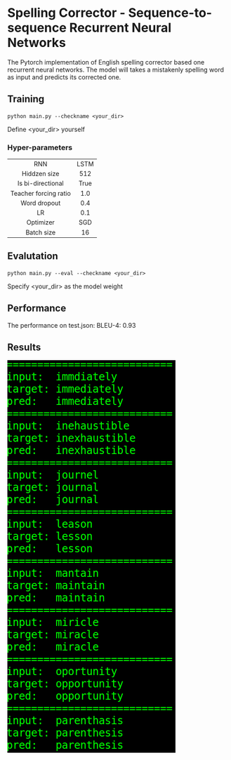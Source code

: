 # Spelling Corrector - Sequence-to-sequence Recurrent Neural Networks

The Pytorch implementation of English spelling corrector based one recurrent neural networks.
The model will takes a mistakenly spelling word as input and predicts its corrected one. 

## Training

```
python main.py --checkname <your_dir>
``` 

Define <your_dir> yourself

### Hyper-parameters
|||
|:-----:|:-----:|
|RNN|LSTM|
|Hiddzen size|512|
|Is bi-directional|True|
|Teacher forcing ratio|1.0|
|Word dropout|0.4|
|LR|0.1|
|Optimizer|SGD|
|Batch size|16|


## Evalutation

```
python main.py --eval --checkname <your_dir>
```

Specify <your_dir> as the model weight

## Performance

The performance on test.json:
BLEU-4: 0.93


## Results
![](examples/test.png)